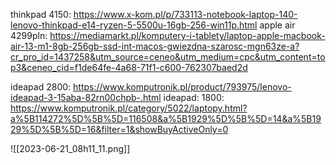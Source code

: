 thinkpad 4150:
https://www.x-kom.pl/p/733113-notebook-laptop-140-lenovo-thinkpad-e14-ryzen-5-5500u-16gb-256-win11p.html
apple air 4299pln:
https://mediamarkt.pl/komputery-i-tablety/laptop-apple-macbook-air-13-m1-8gb-256gb-ssd-int-macos-gwiezdna-szarosc-mgn63ze-a?cr_pro_id=1437258&utm_source=ceneo&utm_medium=cpc&utm_content=top3&ceneo_cid=f1de64fe-4a68-71f1-c600-762307baed2d


ideapad 2800:
https://www.komputronik.pl/product/793975/lenovo-ideapad-3-15aba-82rn00chpb-.html
ideapad: 1800:
https://www.komputronik.pl/category/5022/laptopy.html?a%5B114272%5D%5B%5D=116508&a%5B1929%5D%5B%5D=14&a%5B1929%5D%5B%5D=16&filter=1&showBuyActiveOnly=0

![[2023-06-21_08h11_11.png]]